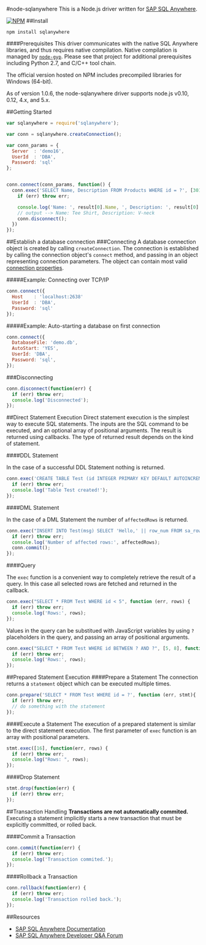#node-sqlanywhere
This is a Node.js driver written for [SAP SQL Anywhere](http://www.sap.com/pc/tech/database/software/sybase-sql-anywhere/index.html).

[![NPM](https://nodei.co/npm/sqlanywhere.png?compact=true)](https://nodei.co/npm/sqlanywhere/)
##Install
```
npm install sqlanywhere
```
####Prerequisites
This driver communicates with the native SQL Anywhere libraries, and thus requires
native compilation. Native compilation is managed by 
[`node-gyp`](https://github.com/TooTallNate/node-gyp/). Please see that project 
for additional prerequisites including Python 2.7, and C/C++ tool chain.

The official version hosted on NPM includes precompiled libraries for Windows 
(64-bit).

As of version 1.0.6, the node-sqlanywhere driver supports node.js v0.10, 0.12, 4.x, and 5.x.

##Getting Started

```js
var sqlanywhere = require('sqlanywhere');

var conn = sqlanywhere.createConnection();

var conn_params = {
  Server  : 'demo16',
  UserId  : 'DBA',
  Password: 'sql'
};


conn.connect(conn_params, function() {
  conn.exec('SELECT Name, Description FROM Products WHERE id = ?', [301], function (err, result) {
    if (err) throw err;

    console.log('Name: ', result[0].Name, ', Description: ', result[0].Description);
    // output --> Name: Tee Shirt, Description: V-neck
    conn.disconnect();
  })
});
```

##Establish a database connection
###Connecting
A database connection object is created by calling `createConnection`.  The 
connection is established by calling the connection object's `connect` method, 
and passing in an object representing connection parameters. The object can 
contain most valid [connection properties](http://dcx.sybase.com/index.html#sa160/en/dbadmin/da-conparm.html).

#####Example: Connecting over TCP/IP
```js
conn.connect({
  Host    : 'localhost:2638'
  UserId  : 'DBA',
  Password: 'sql'
});
```

#####Example: Auto-starting a database on first connection
```js
conn.connect({
  DatabaseFile: 'demo.db',
  AutoStart: 'YES',
  UserId: 'DBA',
  Password: 'sql',
});
```

###Disconnecting

```js
conn.disconnect(function(err) {
  if (err) throw err;
  console.log('Disconnected');
});
```
##Direct Statement Execution
Direct statement execution is the simplest way to execute SQL statements. The 
inputs are the SQL command to be executed, and an optional array of positional 
arguments. The result is returned using callbacks. The type of returned result 
depends on the kind of statement.

####DDL Statement

In the case of a successful DDL Statement nothing is returned.

```js
conn.exec('CREATE TABLE Test (id INTEGER PRIMARY KEY DEFAULT AUTOINCREMENT, msg LONG VARCHAR)', function (err, result) {
  if (err) throw err;
  console.log('Table Test created!');
});
```

####DML Statement

In the case of a DML Statement the number of `affectedRows` is returned.

```js
conn.exec("INSERT INTO Test(msg) SELECT 'Hello,' || row_num FROM sa_rowgenerator(1, 10)", function (err, affectedRows) {
  if (err) throw err;
  console.log('Number of affected rows:', affectedRows);
  conn.commit();
});
```

####Query

The `exec` function is a convenient way to completely retrieve the result of a 
query. In this case all selected rows are fetched and returned in the callback. 

```js
conn.exec("SELECT * FROM Test WHERE id < 5", function (err, rows) {
  if (err) throw err;
  console.log('Rows:', rows);
});
```

Values in the query can be substitued with JavaScript variables by using `?` 
placeholders in the query, and passing an array of positional arguments.

```js
conn.exec("SELECT * FROM Test WHERE id BETWEEN ? AND ?", [5, 8], function (err, rows) {
  if (err) throw err;
  console.log('Rows:', rows);
});
```

##Prepared Statement Execution
####Prepare a Statement
The connection returns a `statement` object which can be executed multiple times.
```js
conn.prepare('SELECT * FROM Test WHERE id = ?', function (err, stmt){
  if (err) throw err;
  // do something with the statement
});
```

####Execute a Statement
The execution of a prepared statement is similar to the direct statement execution.
The first parameter of `exec` function is an array with positional parameters.
```js
stmt.exec([16], function(err, rows) {
  if (err) throw err;
  console.log("Rows: ", rows);
});
```

####Drop Statement
```js
stmt.drop(function(err) {
  if (err) throw err;
});
```

##Transaction Handling
__Transactions are  not automatically commited.__ Executing a statement implicitly
starts a new transaction that must be explicitly committed, or rolled back. 

####Commit a Transaction

```js
conn.commit(function(err) {
  if (err) throw err;
  console.log('Transaction commited.');
});
```

####Rollback a Transaction
```js
conn.rollback(function(err) {
  if (err) throw err;
  console.log('Transaction rolled back.');
});
```

##Resources
+ [SAP SQL Anywhere Documentation](http://dcx.sap.com/)
+ [SAP SQL Anywhere Developer Q&A Forum](http://sqlanywhere-forum.sap.com/)
